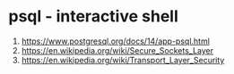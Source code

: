 # psql - interactive shell
1. https://www.postgresql.org/docs/14/app-psql.html
2. https://en.wikipedia.org/wiki/Secure_Sockets_Layer
3. https://en.wikipedia.org/wiki/Transport_Layer_Security



